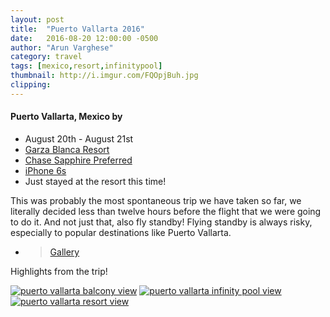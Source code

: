 ```yaml
---
layout: post
title:  "Puerto Vallarta 2016"
date:   2016-08-20 12:00:00 -0500
author: "Arun Varghese"
category: travel
tags: [mexico,resort,infinitypool]
thumbnail: http://i.imgur.com/FQOpjBuh.jpg
clipping: 
---
```


#### Puerto Vallarta, Mexico by <i class="fa fa-fw fa-plane"></i> 
+ <i class="fa fa-fw fa-calendar"></i> August 20th - August 21st
+ <i class="fa fa-fw fa-bed"></i> [Garza Blanca Resort](http://www.garzablancaresort.com/)
+ <i class="fa fa-fw fa-credit-card"></i> [Chase Sapphire Preferred](https://creditcards.chase.com/credit-cards/chase-sapphire-preferred)
+ <i class="fa fa-fw fa-camera"></i> [iPhone 6s](http://www.apple.com/shop/buy-iphone/iphone6s)
+ <i class="fa fa-fw fa-map-marker"></i> Just stayed at the resort this time!

This was probably the most spontaneous trip we have taken so far, we literally decided less than twelve hours before the flight that we were going to do it. And not just that, also fly standby! Flying standby is always risky, especially to popular destinations like Puerto Vallarta.   

+ > [Gallery](http://imgur.com/a/t4kRN)

Highlights from the trip!

<div class="img-container">
	<a target="_blank" href="http://i.imgur.com/FQOpjBu.jpg"><img class="img-travel" src="http://i.imgur.com/FQOpjBuh.jpg" alt
	="puerto vallarta balcony view"/></a>
	<a target="_blank" href="http://i.imgur.com/QNxLYSC.jpg"><img class="img-travel" src="http://i.imgur.com/QNxLYSCh.jpg" alt
	="puerto vallarta infinity pool view"/></a>
	<a target="_blank" href="http://i.imgur.com/tI4r2nN.jpg"><img class="img-travel" src="http://i.imgur.com/tI4r2nNh.jpg" alt
	="puerto vallarta resort view"/></a>
</div>





